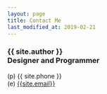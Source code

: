 ```yaml
---
layout: page
title: Contact Me
last_modified_at: 2019-02-21
---
```

### {{ site.author }} <br> Designer and Programmer
  
(p) {{ site.phone }}  
(e) [{{site.email}}](mailto:{{site.email}})